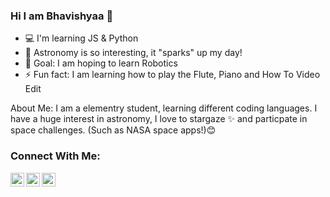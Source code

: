 ### Hi I am Bhavishyaa 👋

- 💻 I'm learning JS & Python
- 🚀 Astronomy is so interesting, it "sparks" up my day!
- 🤖 Goal: I am hoping to learn Robotics
- ⚡ Fun fact: I am learning how to play the Flute, Piano and How To Video Edit

About Me:
I am a elementry student, learning different coding languages. I have a huge interest in astronomy, I love to stargaze ✨ and particpate in space
challenges. (Such as NASA space apps!)😊 


### Connect With Me:

<a href="https://twitter.com/BhaviCodey">
  <img align="left" alt="My Twitter" width="22px" src="https://www.freeiconspng.com/thumbs/twitter-icon/twitter-icon-download-18.png" />
</a>

<a href="https://www.youtube.com/channel/UCOYKCFgSrrM_136QOrIBtNg">
  <img align="left" alt="My YouTube" width="22px" src="https://www.freeiconspng.com/thumbs/youtube-logo-png/hd-youtube-logo-png-transparent-background-20.png" />
</a>

<a href="https://bhavicodey.github.io/spacypedia/">
  <img align="left" alt="My YouTube" width="22px" src="https://mpng.subpng.com/20191129/kjv/transparent-space-icon-universe-icon-astronautics-technology-i-5de22bdd987a35.9070983115751034536246.jpg" />
</a>
